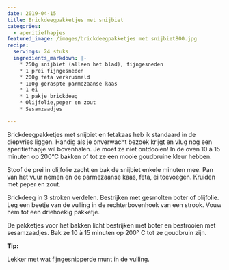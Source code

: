 ```yaml
---
date: 2019-04-15
title: Brickdeegpakketjes met snijbiet
categories:
  - aperitiefhapjes
featured_image: /images/brickdeegpakketjes met snijbiet800.jpg
recipe:
  servings: 24 stuks
  ingredients_markdown: |-
    * 250g snijbiet (alleen het blad), fijngesneden    * 1 prei fijngesneden    * 200g feta verkruimeld    * 100g geraspte parmezaanse kaas    * 1 ei    * 1 pakje brickdeeg    * Olijfolie,peper en zout    * Sesamzaadjes
---
```

Brickdeegpakketjes met snijbiet en fetakaas heb ik standaard in de diepvries liggen.Handig als je onverwacht bezoek krijgt en vlug nog een aperitiefhapje wil bovenhalen.Je moet ze niet ontdooien! In de oven 10 à 15 minuten op 200°C bakken of tot ze een mooie goudbruine kleur hebben.
<!--more-->

Stoof de prei in olijfolie zacht en  bak de snijbiet enkele minuten mee.Pan van het vuur nemen en de parmezaanse kaas, feta, ei toevoegen.Kruiden met peper en zout. Brickdeeg in 3 stroken verdelen. Bestrijken met gesmolten boter of olijfolie.Leg een beetje van de vulling in de rechterbovenhoek van een strook. Vouw hem tot een driehoekig pakketje.De pakketjes voor het bakken licht bestrijken met boter en bestrooien met sesamzaadjes.Bak ze 10 à 15 minuten op 200° C tot ze goudbruin zijn.

<b>Tip: </b>

Lekker met wat fijngesnipperde munt in de vulling.



